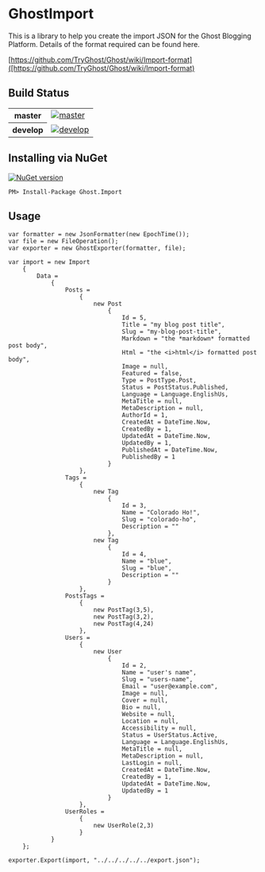 # GhostImport

This is a library to help you create the import JSON for the Ghost Blogging Platform. Details of the format required can be found here.

[https://github.com/TryGhost/Ghost/wiki/Import-format]([https://github.com/TryGhost/Ghost/wiki/Import-format)

## Build Status

<table>
    <tr>
        <th>master</th>
		<td><a href="https://ci.appveyor.com/project/baynezy/ghostimport"><img src="https://ci.appveyor.com/api/projects/status/6qnsyy43p4arrjmc/branch/master?svg=true" alt="master" title="master" /></a></td>
    </tr>
    <tr>
        <th>develop</th>
		<td><a href="https://ci.appveyor.com/project/baynezy/ghostimport"><img src="https://ci.appveyor.com/api/projects/status/6qnsyy43p4arrjmc/branch/develop?svg=true" alt="develop" title="develop" /></a></td>
    </tr>
</table>

## Installing via NuGet

[![NuGet version](https://badge.fury.io/nu/Ghost.Import.svg)](http://badge.fury.io/nu/Ghost.Import)

	PM> Install-Package Ghost.Import

## Usage

	var formatter = new JsonFormatter(new EpochTime());
	var file = new FileOperation();
	var exporter = new GhostExporter(formatter, file);

	var import = new Import
		{
			Data =
				{
					Posts =
						{
							new Post
								{
									Id = 5,
									Title = "my blog post title",
									Slug = "my-blog-post-title",
									Markdown = "the *markdown* formatted post body",
									Html = "the <i>html</i> formatted post body",
									Image = null,
									Featured = false,
									Type = PostType.Post,
									Status = PostStatus.Published,
									Language = Language.EnglishUs,
									MetaTitle = null,
									MetaDescription = null,
									AuthorId = 1,
									CreatedAt = DateTime.Now,
									CreatedBy = 1,
									UpdatedAt = DateTime.Now,
									UpdatedBy = 1,
									PublishedAt = DateTime.Now,
									PublishedBy = 1
								}
						},
					Tags =
						{
							new Tag
								{
									Id = 3,
									Name = "Colorado Ho!",
									Slug = "colorado-ho",
									Description = ""
								},
							new Tag
								{
									Id = 4,
									Name = "blue",
									Slug = "blue",
									Description = ""
								}
						},
					PostsTags =
						{
							new PostTag(3,5),
							new PostTag(3,2),
							new PostTag(4,24)
						},
					Users =
						{
							new User
								{
									Id = 2,
									Name = "user's name",
									Slug = "users-name",
									Email = "user@example.com",
									Image = null,
									Cover = null,
									Bio = null,
									Website = null,
									Location = null,
									Accessibility = null,
									Status = UserStatus.Active,
									Language = Language.EnglishUs,
									MetaTitle = null,
									MetaDescription = null,
									LastLogin = null,
									CreatedAt = DateTime.Now,
									CreatedBy = 1,
									UpdatedAt = DateTime.Now,
									UpdatedBy = 1
								}
						},
					UserRoles =
						{
							new UserRole(2,3)
						}
				}
		};

	exporter.Export(import, "../../../../../export.json");
